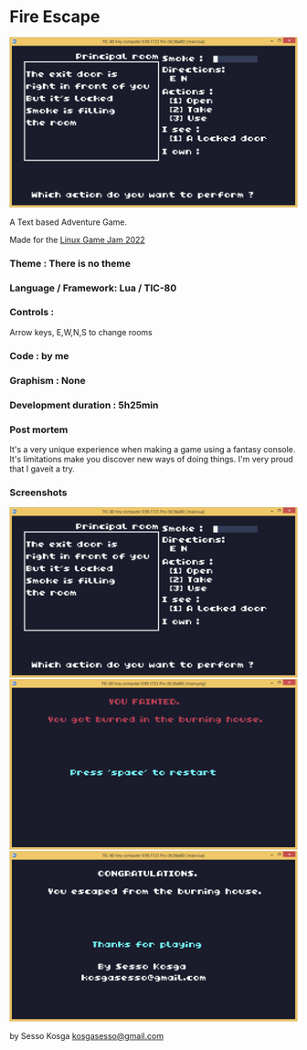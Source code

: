 # Fire Escape

![Cover](screenshots/homescreen.png)

A Text based Adventure Game.

Made for the [Linux Game Jam 2022](https://itch.io/jam/linux-game-jam-2022)

### Theme : There is no theme

### Language / Framework: Lua / TIC-80

### Controls :

Arrow keys, E,W,N,S to change rooms

### Code : by me

### Graphism : None

### Development duration : 5h25min

### Post mortem

It's a very unique experience when making a game using a fantasy console. It's limitations make you discover new ways of doing things.
I'm very proud that I gaveit a try.

### Screenshots

![Home](screenshots/homescreen.png)
![Game Over](screenshots/gameover.png)
![Victory](screenshots/victory.png)

by Sesso Kosga kosgasesso@gmail.com
